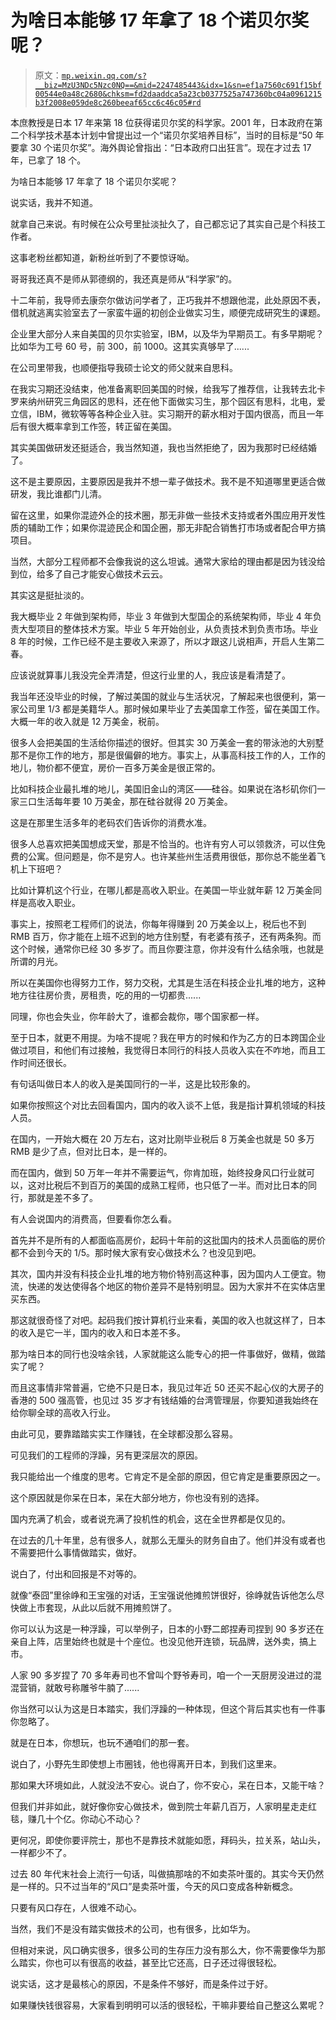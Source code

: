 # 为啥日本能够 17 年拿了 18 个诺贝尔奖呢？

> 原文：[`mp.weixin.qq.com/s?__biz=MzU3NDc5Nzc0NQ==&mid=2247485443&idx=1&sn=ef1a7560c691f15bf00544e0a48c2680&chksm=fd2daaddca5a23cb0377525a747360bc04a0961215b3f2008e059de8c260beeaf65cc6c46c05#rd`](http://mp.weixin.qq.com/s?__biz=MzU3NDc5Nzc0NQ==&mid=2247485443&idx=1&sn=ef1a7560c691f15bf00544e0a48c2680&chksm=fd2daaddca5a23cb0377525a747360bc04a0961215b3f2008e059de8c260beeaf65cc6c46c05#rd)

本庶教授是日本 17 年来第 18 位获得诺贝尔奖的科学家。2001 年，日本政府在第二个科学技术基本计划中曾提出过一个“诺贝尔奖培养目标”，当时的目标是“50 年要拿 30 个诺贝尔奖”。海外舆论曾指出：“日本政府口出狂言”。现在才过去 17 年，已拿了 18 个。

为啥日本能够 17 年拿了 18 个诺贝尔奖呢？

说实话，我并不知道。

就拿自己来说。有时候在公众号里扯淡扯久了，自己都忘记了其实自己是个科技工作者。

这事老粉丝都知道，新粉丝听到了不要惊讶呦。

哥哥我还真不是师从郭德纲的，我还真是师从“科学家”的。

十二年前，我导师去康奈尔做访问学者了，正巧我并不想跟他混，此处原因不表，借机就逃离实验室去了一家蛮牛逼的初创企业做实习生，顺便完成研究生的课题。

企业里大部分人来自美国的贝尔实验室，IBM，以及华为早期员工。有多早期呢？比如华为工号 60 号，前 300，前 1000。这其实真够早了......

在公司里带我，也顺便指导我硕士论文的师父就来自思科。

在我实习期还没结束，他准备离职回美国的时候，给我写了推荐信，让我转去北卡罗来纳州研究三角园区的思科，还在他下面做实习生，那个园区有思科，北电，爱立信，IBM，微软等等各种企业入驻。实习期开的薪水相对于国内很高，而且一年后有很大概率拿到工作签，转正留在美国。

其实美国做研发还挺适合，我当然知道，我也当然拒绝了，因为我那时已经结婚了。

这不是主要原因，主要原因是我并不想一辈子做技术。我不是不知道哪里更适合做研发，我比谁都门儿清。

留在这里，如果你混迹外企的技术圈，那无非做一些技术支持或者外围应用开发性质的辅助工作；如果你混迹民企和国企圈，那无非配合销售打市场或者配合甲方搞项目。

当然，大部分工程师都不会像我说的这么坦诚。通常大家给的理由都是因为钱没给到位，给多了自己才能安心做技术云云。

其实这是挺扯淡的。

我大概毕业 2 年做到架构师，毕业 3 年做到大型国企的系统架构师，毕业 4 年负责大型项目的整体技术方案。毕业 5 年开始创业，从负责技术到负责市场。毕业 8 年的时候，工作已经不是主要收入来源了，所以才跟这儿说相声，开启人生第二春。

应该说就算事儿我没完全弄清楚，但这行业里的人，我应该是看清楚了。

我当年还没毕业的时候，了解过美国的就业与生活状况，了解起来也很便利，第一家公司里 1/3 都是美籍华人。那时候如果毕业了去美国拿工作签，留在美国工作。大概一年的收入就是 12 万美金，税前。

很多人会把美国的生活给你描述的很好。但其实 30 万美金一套的带泳池的大别墅那不是你工作的地方，那是很偏僻的地方。事实上，从事高科技工作的人，工作的地儿，物价都不便宜，房价一百多万美金是很正常的。

比如科技企业最扎堆的地儿，美国旧金山的湾区——硅谷。如果说在洛杉矶你们一家三口生活每年要 10 万美金，那在硅谷就得 20 万美金。

这是在那里生活多年的老码农们告诉你的消费水准。

很多人总喜欢把美国想成天堂，那是不恰当的。也许有穷人可以领救济，可以住免费的公寓。但问题是，你不是穷人。也许某些州生活费用很低，那你总不能坐着飞机上下班吧？

比如计算机这个行业，在哪儿都是高收入职业。在美国一毕业就年薪 12 万美金同样是高收入职业。

事实上，按照老工程师们的说法，你每年得赚到 20 万美金以上，税后也不到 RMB 百万，你才能在上班不迟到的地方住别墅，有老婆有孩子，还有两条狗。而这个时候，通常你已经 30 多岁了。而且你要注意，你并没有什么结余哦，也就是所谓的月光。

所以在美国你也得努力工作，努力交税，尤其是生活在科技企业扎堆的地方，这种地方往往房价贵，房租贵，吃的用的一切都贵......

同理，你也会失业，你年龄大了，谁都会裁你，哪个国家都一样。

至于日本，就更不用提。为啥不提呢？我在甲方的时候和作为乙方的日本跨国企业做过项目，和他们有过接触，我觉得日本同行的科技人员收入实在不咋地，而且工作时间还很长。

有句话叫做日本人的收入是美国同行的一半，这是比较形象的。

如果你按照这个对比去回看国内，国内的收入谈不上低，我是指计算机领域的科技人员。

在国内，一开始大概在 20 万左右，这对比刚毕业税后 8 万美金也就是 50 多万 RMB 是少了点，但对比日本，是一样的。

而在国内，做到 50 万年一年并不需要运气，你肯加班，始终投身风口行业就可以，这对比税后不到百万的美国的成熟工程师，也只低了一半。而对比日本的同行，那就是差不多了。

有人会说国内的消费高，但要看你怎么看。

首先并不是所有的人都面临高房价，起码十年前的这批国内的技术人员面临的房价都不会到今天的 1/5。那时候大家有安心做技术么？也没见到吧。

其次，国内并没有科技企业扎堆的地方物价特别高这种事，因为国内人工便宜。物流，快递的发达使得各个地区的物价差异不是特别明显。因为大家并不在实体店里买东西。

那这就很奇怪了对吧。起码我们按计算机行业来看，美国的收入也就这样了，日本的收入是它一半，国内的收入和日本差不多。

那为啥日本的同行也没啥余钱，人家就能这么能专心的把一件事做好，做精，做踏实了呢？

而且这事情非常普遍，它绝不只是日本，我见过年近 50 还买不起心仪的大房子的香港的 500 强高管，也见过 35 岁才有钱结婚的台湾管理层，你要知道我始终在给你聊全球的高收入行业。

由此可见，要靠踏踏实实工作赚钱，在全球都没那么容易。

可见我们的工程师的浮躁，另有更深层次的原因。

我只能给出一个维度的思考。它肯定不是全部的原因，但它肯定是重要原因之一。

这个原因就是你呆在日本，呆在大部分地方，你也没有别的选择。

国内充满了机会，或者说充满了投机性的机会，这在全世界都是仅见的。

在过去的几十年里，总有很多人，就那么无厘头的财务自由了。他们并没有或者也不需要把什么事情做踏实，做好。

说白了，付出和回报是不对等的。

就像“泰囧”里徐峥和王宝强的对话，王宝强说他摊煎饼很好，徐峥就告诉他怎么尽快做上市套现，从此以后就不用摊煎饼了。

你可以认为这是一种浮躁，可以举例子，日本的小野二郎捏寿司捏到 90 多岁还在亲自上阵，店里始终也就是十个座位。也没见他开连锁，玩品牌，送外卖，搞上市。

人家 90 多岁捏了 70 多年寿司也不曾叫个野爷寿司，咱一个一天厨房没进过的混混营销，就敢号称雕爷牛腩了......

你当然可以认为这是日本踏实，我们浮躁的一种体现，但这个背后其实也有一件事你忽略了。

就是在日本，你想玩，也玩不通咱们的那一套。

说白了，小野先生即使想上市圈钱，他也得离开日本，到我们这里来。

那如果大环境如此，人就没法不安心。说白了，你不安心，呆在日本，又能干啥？

但我们并非如此，就好像你安心做技术，做到院士年薪几百万，人家明星走走红毯，赚几十个亿。你动心不动心？

更何况，即使你要评院士，那也不是靠技术就能如愿，拜码头，拉关系，站山头，一样都少不了。

过去 80 年代末社会上流行一句话，叫做搞那啥的不如卖茶叶蛋的。其实今天仍然是一样的。只不过当年的“风口”是卖茶叶蛋，今天的风口变成各种新概念。

只要有风口存在，人很难不动心。

当然，我们不是没有踏实做技术的公司，也有很多，比如华为。

但相对来说，风口确实很多，很多公司的生存压力没有那么大，你不需要像华为那么踏实，你也可以有很高的收益，甚至比它还高，日子还过得很轻松。

说实话，这才是最核心的原因，不是条件不够好，而是条件过于好。

如果赚快钱很容易，大家看到明明可以活的很轻松，干嘛非要给自己整这么累呢？